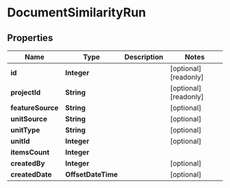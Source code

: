 

# DocumentSimilarityRun


## Properties

| Name | Type | Description | Notes |
|------------ | ------------- | ------------- | -------------|
|**id** | **Integer** |  |  [optional] [readonly] |
|**projectId** | **String** |  |  [optional] [readonly] |
|**featureSource** | **String** |  |  [optional] |
|**unitSource** | **String** |  |  [optional] |
|**unitType** | **String** |  |  [optional] |
|**unitId** | **Integer** |  |  [optional] |
|**itemsCount** | **Integer** |  |  |
|**createdBy** | **Integer** |  |  [optional] |
|**createdDate** | **OffsetDateTime** |  |  [optional] |



